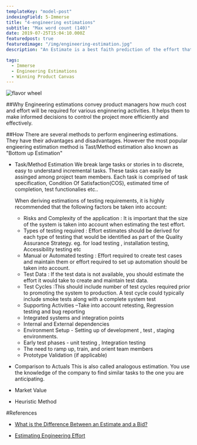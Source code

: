 ```yaml
---
templateKey: "model-post"
indexingField: 5-Immerse
title: "4-engineering estimations"
subtitle: "Max word count (140)"
date: 2019-07-25T15:04:10.000Z
featuredpost: true
featuredimage: "/img/engineering-estimation.jpg"
description: "An Estimate is a best faith prediction of the effort that will be expended to perform a task.  It has tolerance and distribution, and may depend on other factors beyond the estimators control.  An Estimate is the opinion of a professional"

tags:
  - Immerse
  - Engineering Estimations
  - Winning Product Canvas
---
```


![flavor wheel](/img/engineering-estimation.jpg)

##Why
Engineering estimations convey product managers how much cost and effort will be required for various enginnering activities. It helps them to make informed decisions to control the project more efficiently and effectively.

##How
There are several methods to perform engineering estimations. They have their advantages and disadvantages. However the most popular engieering estimation method is Tast/Method estimation also known as "Bottom up Estimation"

- Task/Method Estimation
  We break large tasks or stories in to discrete, easy to understand incremental tasks. These tasks can easily be assinged among project team members. Each task is comprised of task specification, Condition Of Satisfaction(COS), estimated time of completion, test functionalies etc..
  
  When deriving estimations of testing requirements, it is highly recommended that the following factors be taken into account:
  - Risks and Complexity of the application : It is important that the size of the system is taken into account when estimating the test effort.
  - Types of testing required : Effort estimates should be derived for each type of testing that would be identified as part of the Quality Assurance Strategy. eg. for load testing , installation testing, Accessibility testing etc
  - Manual or Automated testing : Effort required to create test cases and maintain them or effort required to set up automation should be taken into account. 
  - Test Data : If the test data is not available, you should estimate the effort it would take to create and maintain test data.
  - Test Cycles :This should include number of test cycles required prior to promoting the system to production.  A test cycle could typically include smoke tests along with a complete system test
  - Supporting Activities –Take into account retesting, Regression testing and bug reporting
  - Integrated systems and integration points
  - Internal and External dependencies 
  - Environment Setup - Setting up of development , test , staging environments.
  - Early test phases - unit testing , Integration testing
  - The need to ramp up, train, and orient team members
  - Prototype Validation (if applicable)

- Comparison to Actuals
  This is also called analogous estimation. You use the knowledge of the company to find similar tasks to the one you are anticipating.
- Market Value
- Heuristic Method

#References

- [What is the Difference Between an Estimate and a Bid?](https://sites.google.com/site/mullsengineeringmanagement/articles/three-methods-of-engineering-estimation/estimate-vs-bid)

- [Estimating Engineering Effort ](https://sites.google.com/site/mullsengineeringmanagement/articles/three-methods-of-engineering-estimation)
